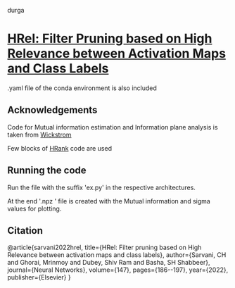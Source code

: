 durga
# [HRel: Filter Pruning based on High Relevance between Activation Maps and Class Labels](https://www.researchgate.net/publication/358795563_HRel_Filter_Pruning_based_on_High_Relevance_between_Activation_Maps_and_Class_Labels)

.yaml file of the conda environment is also included

## Acknowledgements

Code for Mutual information estimation and Information plane analysis is taken from [Wickstrom](https://github.com/Wickstrom/InformationTheoryExperiment)

Few blocks of [HRank](https://github.com/lmbxmu/HRank) code are used

## Running the code

Run the file with the suffix 'ex.py' in the respective architectures. 

At the end '.npz ' file is created with the Mutual information and sigma values for plotting.

## Citation

@article{sarvani2022hrel,
  title={HRel: Filter pruning based on High Relevance between activation maps and class labels},
  author={Sarvani, CH and Ghorai, Mrinmoy and Dubey, Shiv Ram and Basha, SH Shabbeer},
  journal={Neural Networks},
  volume={147},
  pages={186--197},
  year={2022},
  publisher={Elsevier}
}
